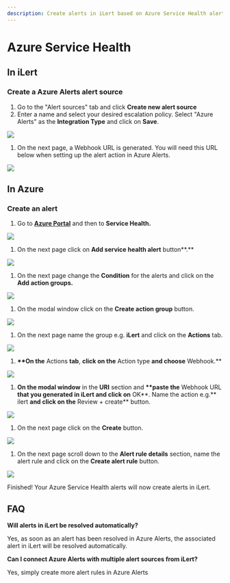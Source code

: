 ```yaml
---
description: Create alerts in iLert based on Azure Service Health alerts.
---
```


# Azure Service Health

## In iLert <a id="in-ilert"></a>

### Create a Azure Alerts alert source <a id="create-alert-source"></a>

1. Go to the "Alert sources" tab and click **Create new alert source**
2. Enter a name and select your desired escalation policy. Select "Azure Alerts" as the **Integration Type** and click on **Save**.

![](../../.gitbook/assets/ilert%20%2835%29.png)

1. On the next page, a Webhook URL is generated. You will need this URL below when setting up the alert action in Azure Alerts.

![](../../.gitbook/assets/ilert%20%2834%29.png)

## In Azure <a id="in-splunk"></a>

### Create an alert <a id="create-action-sequences"></a>

1. Go to [**Azure Portal**](https://portal.azure.com) and then to **Service Health.** 

![](../../.gitbook/assets/home_-_microsoft_azure%20%283%29.png)

1. On the next page click on **Add service health alert** button**.**

![](../../.gitbook/assets/service_health_-_microsoft_azure.png)

1. On the next page change the **Condition** for the alerts and click on the **Add action groups.**

![](../../.gitbook/assets/create_alert_rule_-_microsoft_azure%20%284%29.png)

1. On the modal window click on the **Create action group** button.

![](../../.gitbook/assets/select_an_action_group_to_attach_to_this_alert_rule_-_microsoft_azure.png)

1. On the next page name the group e.g. **iLert** and click on the **Actions** tab.

![](../../.gitbook/assets/create_action_group_-_microsoft_azure%20%285%29.png)

1. **\*\*On the** Actions **tab**, **click on the** Action type **and choose** Webhook.\*\*

![](../../.gitbook/assets/create_action_group_-_microsoft_azure%20%281%29.png)

1. **On the modal window** in the **URI** section and **\*\*paste the** Webhook URL **that you generated in iLert and click on** OK**. Name the action e.g.** ilert **and click on the** Review + create\*\* button.

![](../../.gitbook/assets/webhook_-_microsoft_azure%20%281%29.png)

1. On the next page click on the **Create** button.

![](../../.gitbook/assets/create_action_group_-_microsoft_azure%20%283%29.png)

1. On the next page scroll down to the **Alert rule details** section, name the alert rule and click on the **Create alert rule** button.

![](../../.gitbook/assets/create_alert_rule_-_microsoft_azure1.png)

Finished! Your Azure Service Health alerts will now create alerts in iLert.

## FAQ <a id="faq"></a>

**Will alerts in iLert be resolved automatically?**

Yes, as soon as an alert has been resolved in Azure Alerts, the associated alert in iLert will be resolved automatically.

**Can I connect Azure Alerts with multiple alert sources from iLert?**

Yes, simply create more alert rules in Azure Alerts

